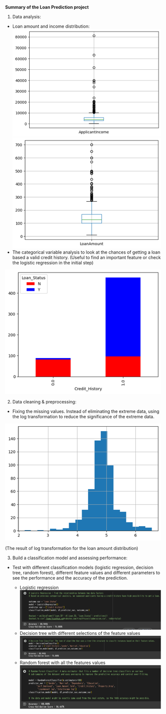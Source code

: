 **Summary of the Loan Prediction project**

1. Data analysis:
- Loan amount and income distribution:  
![Income Distribution](/img/income_distribution.png "Income Distribution")     
![Loan Distribution](/img/loan_distribution.png "Loan Distribution")     
- The categorical variable analysis to look at the chances of getting a loan based a valid credit history. 
(Useful to find an important feature or check the logistic regression in the initial step)

![Credit Histry](/img/credit_histry.png "Credit Histry")

  
2. Data cleaning & preprocessing:

- Fixing the missing values.
Instead of eliminating the extreme data, using the log transformation to reduce the significance of the extreme data.

![Log Transformation](/img/log_transformation.png "Log Transformation")

(The result of log transformation for the loan amount distribution)

3. Build a classification model and assessing performance:

- Test with different classification models (logistic regression, decision tree, random forest), different feature values and different parameters to see the performance and the accuracy of the prediction.
 
    - Logistic regression
  ![Logistic regression](/img/accuracy_logistic_regression.png "Logistic regression")
    - Decision tree with different selections of the feature values
![Decision Tree](/img/accuracy_decision_tree.png "accuracy_decision_tree")
    - Random forest with all the features values
    ![Random Forest](/img/accuracy_random_forest.png "Random Forest")
